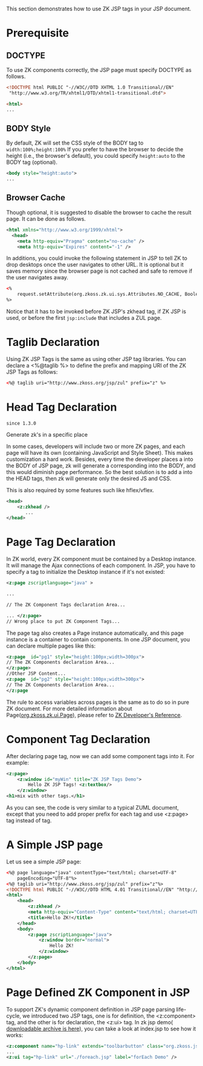This section demonstrates how to use ZK JSP tags in your JSP document.

# Prerequisite

## DOCTYPE

To use ZK components correctly, the JSP page must specify DOCTYPE as
follows.

```html
<!DOCTYPE html PUBLIC "-//W3C//DTD XHTML 1.0 Transitional//EN"
 "http://www.w3.org/TR/xhtml1/DTD/xhtml1-transitional.dtd">

<html>
...
```

## BODY Style

By default, ZK will set the CSS style of the BODY tag to
`width:100%;height:100%` If you prefer to have the browser to decide the
height (i.e., the browser's default), you could specify `height:auto` to
the BODY tag (optional).

```xml
<body style="height:auto">
...
```

## Browser Cache

Though optional, it is suggested to disable the browser to cache the
result page. It can be done as follows.

```xml
<html xmlns="http://www.w3.org/1999/xhtml">
  <head>
    <meta http-equiv="Pragma" content="no-cache" />
    <meta http-equiv="Expires" content="-1" />
```

In additions, you could invoke the following statement in JSP to tell ZK
to drop desktops once the user navigates to other URL. It is optional
but it saves memory since the browser page is not cached and safe to
remove if the user navigates away.

```xml
<%
    request.setAttribute(org.zkoss.zk.ui.sys.Attributes.NO_CACHE, Boolean.TRUE);
%>
```

Notice that it has to be invoked before ZK JSP's zkhead tag, if ZK JSP
is used, or before the first `jsp:include` that includes a ZUL page.

# Taglib Declaration

Using ZK JSP Tags is the same as using other JSP tag libraries. You can
declare a \<%@taglib %\> to define the prefix and mapping URI of the ZK
JSP Tags as follows:

```html
<%@ taglib uri="http://www.zkoss.org/jsp/zul" prefix="z" %>
```

# Head Tag Declaration

`since 1.3.0`

Generate zk's <link> in a specific place

In some cases, developers will include two or more ZK pages, and each
page will have its own <link> (containing JavaScript and Style Sheet).
This makes customization a hard work. Besides, every time the developer
places a <page> into the BODY of JSP page, zk will generate a
corresponding <link> into the BODY, and this would diminish page
performance. So the best solution is to add a <zkhead /> into the HEAD
tags, then zk will generate only the desired JS and CSS.

This is also required by some features such like hflex/vflex.

```xml
<head>
    <z:zkhead />
       ...
</head>
```

# Page Tag Declaration

In ZK world, every ZK component must be contained by a Desktop instance.
It will manage the Ajax connections of each component. In JSP, you have
to specify a <page> tag to initialize the Desktop instance if it's not
existed:

```xml
<z:page zscriptlanguage="java" >

...

// The ZK Component Tags declaration Area...

... </z:page>
// Wrong place to put ZK Component Tags...
```

The page tag also creates a Page instance automatically, and this page
instance is a container to contain components. In one JSP document, you
can declare multiple pages like this:

```xml
<z:page  id="pg1" style="height:100px;width=300px">
// The ZK Components declaration Area...
</z:page>
//Other JSP Content...
<z:page  id="pg2" style="height:100px;width=300px">
// The ZK Components declaration Area...
</z:page
```

The rule to access variables across pages is the same as to do so in
pure ZK document. For more detailed information about
Page([org.zkoss.zk.ui.Page](https://www.zkoss.org/javadoc/latest/zk/org/zkoss/zk/ui/Page.html)), please
refer to [ZK Developer's Reference]({{site.baseurl}}/zk_dev_ref/ui_composing/component_based_ui).

# Component Tag Declaration

After declaring page tag, now we can add some component tags into it.
For example:

```xml
<z:page>
    <z:window id="myWin" title="ZK JSP Tags Demo">
        Hello ZK JSP Tags! <z:textbox/>
    </z:window>
<h1>mix with other tags.</h1>
```

As you can see, the code is very similar to a typical ZUML document,
except that you need to add proper prefix for each tag and use <z:page>
tag instead of <zk> tag.

# A Simple JSP page

Let us see a simple JSP page:

```xml
<%@ page language="java" contentType="text/html; charset=UTF-8"
    pageEncoding="UTF-8"%>
<%@ taglib uri="http://www.zkoss.org/jsp/zul" prefix="z"%>
<!DOCTYPE html PUBLIC "-//W3C//DTD HTML 4.01 Transitional//EN" "http://www.w3.org/TR/html4/loose.dtd">
<html>
    <head>
        <z:zkhead />
        <meta http-equiv="Content-Type" content="text/html; charset=UTF-8">
        <title>Hello ZK!</title>
    </head>
    <body>
        <z:page zscriptLanguage="java">
            <z:window border="normal">
                Hello ZK!
            </z:window>
        </z:page>
    </body>
</html>
```

# Page Defined ZK Component in JSP

To support ZK's dynamic component definition in JSP page parsing
life-cycle, we introduced two JSP tags, one is for definition, the
<z:component> tag, and the other is for declaration, the <z:ui> tag. In
zk jsp demo( [downloadable archive is here](http://code.google.com/p/zkjsp/downloads/list)), you can take a
look at index.jsp to see how it works:

```xml
<z:component name="hp-link" extends="toolbarbutton" class="org.zkoss.jspdemo.ui.HPLink" />
...
<z:ui tag="hp-link" url="./foreach.jsp" label="forEach Demo" />
```

